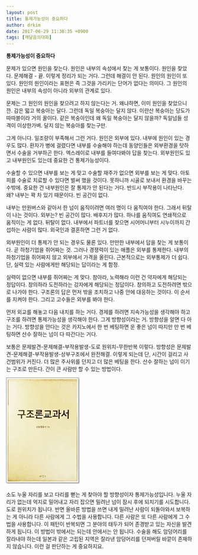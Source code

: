 ```yaml
---
layout: post
title: 통제가능성이 중요하다
author: drkim
date: 2017-06-29 11:38:35 +0900
tags: [깨달음의대화]
---
```


**통제가능성이 중요하다**

  


문제가 있으면 원인을 찾는다. 원인은 내부의 속성에서 찾는 게 보통이다. 원인을 찾았다. 문제해결 - 끝. 이렇게 정리가 되는 거다. 그런데 해결이 안 된다. 원인의 원인이 또 있다. 원인의 원인이라는 표현은 즉 그것을 가리키는 단어가 없다는 의미다. 그 원인의 원인은 내부의 속성이 아니라 외부의 관계로 있다.

  


문제는 그 원인의 원인을 찾으려고 하지 않는다는 거. 왜냐하면, 이미 원인을 찾았으니깐. 감은 떫고 복숭아는 달다. 그런데 독일 복숭아는 달지 않다. 이란산 복숭아는 당도가 따따블이라 거의 꿀이다. 같은 복숭아인데 왜 독일 복숭아는 달지 않을까? 독일넘들 성격이 이상한가벼. 달지 않는 복숭아를 찾는구만. 

  


그게 아니다. 일조량이 부족해서 그런 거다. 원인은 외부에 있다. 내부에 원인이 있는 경우도 많다. 환자가 병에 걸렸다면 내부를 수술해야 하는데 동양인들은 외부환경을 탓하면서 수술을 거부하곤 한다. 엑스레이로 내부를 들여다봐야 답을 찾는다. 외부원인도 있고 내부원인도 있는데 중요한 건 통제가능성이다. 

  


수술할 수 있으면 내부를 보는 게 맞고 수술할 재주가 없으면 외부를 보는 게 맞다. 아토피를 수술로 치료할 수 있다면 벌써 했을 것이다. 못하니까 시골로 보내서 환경을 바꾸는 수밖에. 중요한 건 내부원인은 잘 통제가 안 된다는 거다. 반드시 부작용이 나타난다. 왜? 내부는 꽉 차 있기 때문이다. 빈 공간이 없다.

  


내부는 만원버스와 같아서 한 넘이 움직이려면 여러 명이 다 움직여야 한다. 그래서 뒤탈이 나는 것이다. 외부는? 빈 공간이 많다. 배후지가 많다. 하나를 움직여도 연쇄적으로 움직이는 게 없다. 뒤탈이 없다. 내부에서 파트너를 찾으면 시어머니부터 시누이까지 간섭하는 사람이 많다. 외국인과 결혼하면 그런 거 없다.

  


외부원인이 더 통제가 안 되는 경우도 물론 있다. 만만한 내부에서 답을 찾는 게 보통이다. 곧 하청기업을 쥐어짜는 것. 그러나 경쟁력이 있는 애플은 외부를 통제한다. 내부의 하청기업을 쥐어짜지 않고 외부에서 가격을 올린다. 근본적으로는 외부통제가 더 쉽다. 단, 실력 있는 사람에게만 해당되는 답이라는 게 함정.

  


실력이 없으면 내부를 쥐어짜는 게 맞다. 참아라, 노력해라 이런 건 약자에게 해당되는 정답이다. 창의하라 도전하라는 강자에게 해당되는 정답이다. 창의하고 도전하려면 밖으로 나가야 한다. 구조론의 답은 먼저 밖을 조치하고 나중 안에 대응하는 것이다. 이 순서를 지켜야 한다. 그리고 고수들은 외부를 봐야 한다. 

  


먼저 외교를 해놓고 다음 내치를 하는 거다. 경제를 하려면 지속가능성을 생각해야 하고 구조를 하려면 통제가능성을 생각해야 한다. 그게 방향성이라는 거. 방향성을 알면 다 아는 거다. 방향성을 안다는 것은 카지노에서 한 번 베팅하면 운 좋은 넘이 따지만 만 번 베팅하면 산수 잘하는 넘이 다 따간다는 거다. 

  


보통은 문제발견-문제해결-부작용발생-도로 원위치-무한반복 이렇다. 방향성은 문제발견-문제해결-부작용발생-상부구조에서 완전해결. 이렇게 되는데 단, 시간이 걸리고 사건범위가 커진다. 더 많은 주사위를 던지고 더 많은 베팅을 한다. 산수 잘하는 넘이 이기는 구조로 만든다. 간이 큰 사람만 할 수 있는 방법이다.

  





![](/files/attach/images/198/953/860/0.jpg) 

  


소도 누울 자리를 보고 다리를 뻗는 게 찾아야 할 방향성이자 통제가능성입니다. 누울 자리가 없는데 억지로 밀어내고 자리 잡으면 밀려난 넘이 잠시 후에 되치기를 시도합니다. 도로 원위치가 됩니다. 반면 올바른 방법을 쓰면 내게 밀려난 사람이 되돌아와서 보복하는 게 아니라 다른 사람에게 그 수법을 사용합니다. 다른 사람은 또 다른 사람에게 그 수법을 사용합니다. 이 패턴이 반복되면 그 분야의 태두가 되어 존경받고 있는 자신을 발견하게 됩니다. 이 방법이 밖에서는 되는데 안에서는 안 됩니다. 수술을 해도 암덩어리를 잘라내야 하는데 일본과 같은 고립된 지역은 잘라낸 암덩어리를 던져버릴 바깥이 존재하지 않습니다. 이런 걸 판단하는 게 중요하지요.